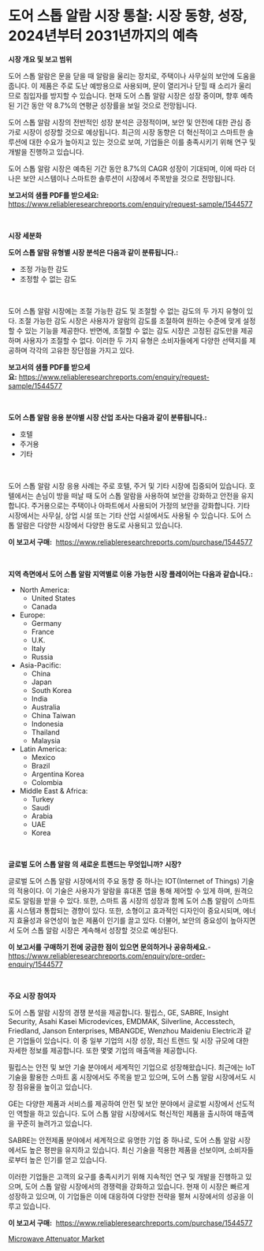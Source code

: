 <p><h1>도어 스톱 알람 시장 통찰: 시장 동향, 성장, 2024년부터 2031년까지의 예측</h1></p><p><strong>시장 개요 및 보고 범위</strong></p>
<p><p>도어 스톱 알람은 문을 닫을 때 알람을 울리는 장치로, 주택이나 사무실의 보안에 도움을 줍니다. 이 제품은 주로 도난 예방용으로 사용되며, 문이 열리거나 닫힐 때 소리가 울리므로 침입자를 방지할 수 있습니다. 현재 도어 스톱 알람 시장은 성장 중이며, 향후 예측된 기간 동안 약 8.7%의 연평균 성장률을 보일 것으로 전망됩니다.</p><p>도어 스톱 알람 시장의 전반적인 성장 분석은 긍정적이며, 보안 및 안전에 대한 관심 증가로 시장이 성장할 것으로 예상됩니다. 최근의 시장 동향은 더 혁신적이고 스마트한 솔루션에 대한 수요가 높아지고 있는 것으로 보여, 기업들은 이를 충족시키기 위해 연구 및 개발을 진행하고 있습니다.</p><p>도어 스톱 알람 시장은 예측된 기간 동안 8.7%의 CAGR 성장이 기대되며, 이에 따라 더 나은 보안 시스템이나 스마트한 솔루션이 시장에서 주목받을 것으로 전망됩니다.</p></p>
<p><strong>보고서의 샘플 PDF를 받으세요:</strong> <a href="https://www.reliableresearchreports.com/enquiry/request-sample/1544577">https://www.reliableresearchreports.com/enquiry/request-sample/1544577</a></p>
<p>&nbsp;</p>
<p><strong>시장 세분화</strong></p>
<p><strong>도어 스톱 알람 유형별 시장 분석은 다음과 같이 분류됩니다.:</strong></p>
<p><ul><li>조정 가능한 감도</li><li>조정할 수 없는 감도</li></ul></p>
<p>&nbsp;</p>
<p><p>도어 스톱 알람 시장에는 조절 가능한 감도 및 조절할 수 없는 감도의 두 가지 유형이 있다. 조절 가능한 감도 시장은 사용자가 알람의 감도를 조절하여 원하는 수준에 맞게 설정할 수 있는 기능을 제공한다. 반면에, 조절할 수 없는 감도 시장은 고정된 감도만을 제공하며 사용자가 조절할 수 없다. 이러한 두 가지 유형은 소비자들에게 다양한 선택지를 제공하며 각각의 고유한 장단점을 가지고 있다.</p></p>
<p><strong>보고서의 샘플 PDF를 받으세요:</strong>&nbsp;<a href="https://www.reliableresearchreports.com/enquiry/request-sample/1544577">https://www.reliableresearchreports.com/enquiry/request-sample/1544577</a></p>
<p>&nbsp;</p>
<p><strong> 도어 스톱 알람 응용 분야별 시장 산업 조사는 다음과 같이 분류됩니다.:</strong></p>
<p><ul><li>호텔</li><li>주거용</li><li>기타</li></ul></p>
<p>&nbsp;</p>
<p><p>도어 스톱 알람 시장 응용 사례는 주로 호텔, 주거 및 기타 시장에 집중되어 있습니다. 호텔에서는 손님이 방을 떠날 때 도어 스톱 알람을 사용하여 보안을 강화하고 안전을 유지합니다. 주거용으로는 주택이나 아파트에서 사용되어 가정의 보안을 강화합니다. 기타 시장에서는 사무실, 상업 시설 또는 기타 산업 시설에서도 사용될 수 있습니다. 도어 스톱 알람은 다양한 시장에서 다양한 용도로 사용되고 있습니다.</p></p>
<p><strong>이 보고서 구매:</strong>&nbsp; <a href="https://www.reliableresearchreports.com/purchase/1544577">https://www.reliableresearchreports.com/purchase/1544577</a></p>
<p>&nbsp;</p>
<p><strong>지역 측면에서 도어 스톱 알람 지역별로 이용 가능한 시장 플레이어는 다음과 같습니다.:</strong></p>
<p><ul>
    <li>
        North America:
        <ul>
            <li>United States</li>
            <li>Canada</li>
        </ul>
    </li>
    <li>
        Europe:
        <ul>
            <li>Germany</li>
            <li>France</li>
            <li>U.K.</li>
            <li>Italy</li>
            <li>Russia</li>
        </ul>
    </li>
    <li>
        Asia-Pacific:
        <ul>
            <li>China</li>
            <li>Japan</li>
            <li>South Korea</li>
            <li>India</li>
            <li>Australia</li>
            <li>China Taiwan</li>
            <li>Indonesia</li>
            <li>Thailand</li>
            <li>Malaysia</li>
        </ul>
    </li>
    <li>
        Latin America:
        <ul>
            <li>Mexico</li>
            <li>Brazil</li>
            <li>Argentina Korea</li>
            <li>Colombia</li>
        </ul>
    </li>
    <li>
        Middle East & Africa:
        <ul>
            <li>Turkey</li>
            <li>Saudi</li>
            <li>Arabia</li>
            <li>UAE</li>
            <li>Korea</li>
        </ul>
    </li>
    </ul></p>
<p>&nbsp;</p>
<p><strong>글로벌 도어 스톱 알람 의 새로운 트렌드는 무엇입니까? 시장?</strong></p>
<p><p>글로벌 도어 스톱 알람 시장에서의 주요 동향 중 하나는 IOT(Internet of Things) 기술의 적용이다. 이 기술은 사용자가 알람을 휴대폰 앱을 통해 제어할 수 있게 하며, 원격으로도 알림을 받을 수 있다. 또한, 스마트 홈 시장의 성장과 함께 도어 스톱 알람이 스마트 홈 시스템과 통합되는 경향이 있다. 또한, 소형이고 효과적인 디자인이 중요시되며, 에너지 효율성과 유연성이 높은 제품이 인기를 끌고 있다. 더불어, 보안의 중요성이 높아지면서 도어 스톱 알람 시장은 계속해서 성장할 것으로 예상된다.</p></p>
<p><strong>이 보고서를 구매하기 전에 궁금한 점이 있으면 문의하거나 공유하세요.</strong>- <a href="https://www.reliableresearchreports.com/enquiry/pre-order-enquiry/1544577">https://www.reliableresearchreports.com/enquiry/pre-order-enquiry/1544577</a></p>
<p>&nbsp;</p>
<p><strong>주요 시장 참여자</strong></p>
<p><p>도어 스톱 알람 시장의 경쟁 분석을 제공합니다. 필립스, GE, SABRE, Insight Security, Asahi Kasei Microdevices, EMDMAK, Silverline, Accesstech, Friedland, Janson Enterprises, MBANGDE, Wenzhou Maideniu Electric과 같은 기업들이 있습니다. 이 중 일부 기업의 시장 성장, 최신 트렌드 및 시장 규모에 대한 자세한 정보를 제공합니다. 또한 몇몇 기업의 매출액을 제공합니다.</p><p>필립스는 안전 및 보안 기술 분야에서 세계적인 기업으로 성장해왔습니다. 최근에는 IoT 기술을 활용한 스마트 홈 시장에서도 주목을 받고 있으며, 도어 스톱 알람 시장에서도 시장 점유율을 높이고 있습니다.</p><p>GE는 다양한 제품과 서비스를 제공하여 안전 및 보안 분야에서 글로벌 시장에서 선도적인 역할을 하고 있습니다. 도어 스톱 알람 시장에서도 혁신적인 제품을 출시하여 매출액을 꾸준히 늘려가고 있습니다.</p><p>SABRE는 안전제품 분야에서 세계적으로 유명한 기업 중 하나로, 도어 스톱 알람 시장에서도 높은 평판을 유지하고 있습니다. 최신 기술을 적용한 제품을 선보이며, 소비자들로부터 높은 인기를 얻고 있습니다.</p><p>이러한 기업들은 고객의 요구를 충족시키기 위해 지속적인 연구 및 개발을 진행하고 있으며, 도어 스톱 알람 시장에서의 경쟁력을 강화하고 있습니다. 현재 이 시장은 빠르게 성장하고 있으며, 이 기업들은 이에 대응하여 다양한 전략을 펼쳐 시장에서의 성공을 이루고 있습니다.</p></p>
<p><strong>이 보고서 구매:</strong>&nbsp;&nbsp;<a href="https://www.reliableresearchreports.com/purchase/1544577">https://www.reliableresearchreports.com/purchase/1544577</a></p>
<p><p><a href="https://github.com/ChiragRP21/Market-Research-Report-List-4/blob/main/microwave-attenuator-market.md">Microwave Attenuator Market</a></p></p>

